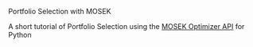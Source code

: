 Portfolio Selection with MOSEK

A short tutorial of Portfolio Selection using the <a href="http://docs.mosek.com/7.1/pythonapi/index.html">MOSEK Optimizer API</a> for Python 
